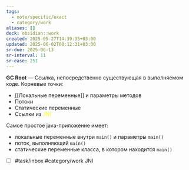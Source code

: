 ```yaml
---
tags:
  - note/specific/exact
  - category/work
aliases: []
deck: obsidian::work
created: 2025-05-27T14:39:35+03:00
updated: 2025-06-02T08:12:31+03:00
sr-due: 2025-06-13
sr-interval: 11
sr-ease: 251
---
```


**GC Root**
—
Ссылка, непосредственно существующая в выполняемом коде.
Корневые точки:
- [[Локальные переменные]] и параметры методов
- Потоки
- Статические переменные
- Ссылки из <font color="#ffff00">JNI</font>

Самое простое java-приложение имеет:
- локальные переменные внутри `main()` и параметры `main()`
- поток, выполняющий `main()`
- статические переменные класса, в котором находится `main()`

- [ ] #task/inbox #category/work JNI
